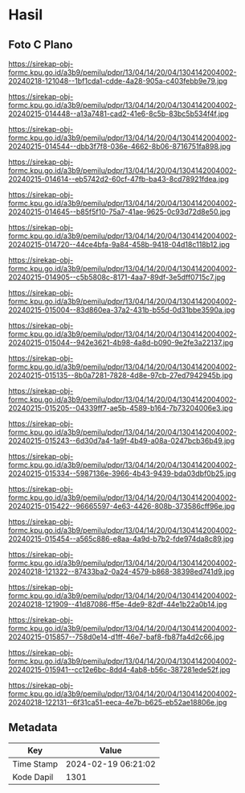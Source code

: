 # Hasil

## Foto C Plano

https://sirekap-obj-formc.kpu.go.id/a3b9/pemilu/pdpr/13/04/14/20/04/1304142004002-20240218-121048--1bf1cda1-cdde-4a28-905a-c403febb9e79.jpg

https://sirekap-obj-formc.kpu.go.id/a3b9/pemilu/pdpr/13/04/14/20/04/1304142004002-20240215-014448--a13a7481-cad2-41e6-8c5b-83bc5b534f4f.jpg

https://sirekap-obj-formc.kpu.go.id/a3b9/pemilu/pdpr/13/04/14/20/04/1304142004002-20240215-014544--dbb3f7f8-036e-4662-8b06-8716751fa898.jpg

https://sirekap-obj-formc.kpu.go.id/a3b9/pemilu/pdpr/13/04/14/20/04/1304142004002-20240215-014614--eb5742d2-60cf-47fb-ba43-8cd78921fdea.jpg

https://sirekap-obj-formc.kpu.go.id/a3b9/pemilu/pdpr/13/04/14/20/04/1304142004002-20240215-014645--b85f5f10-75a7-41ae-9625-0c93d72d8e50.jpg

https://sirekap-obj-formc.kpu.go.id/a3b9/pemilu/pdpr/13/04/14/20/04/1304142004002-20240215-014720--44ce4bfa-9a84-458b-9418-04d18c118b12.jpg

https://sirekap-obj-formc.kpu.go.id/a3b9/pemilu/pdpr/13/04/14/20/04/1304142004002-20240215-014905--c5b5808c-8171-4aa7-89df-3e5dff0715c7.jpg

https://sirekap-obj-formc.kpu.go.id/a3b9/pemilu/pdpr/13/04/14/20/04/1304142004002-20240215-015004--83d860ea-37a2-431b-b55d-0d31bbe3590a.jpg

https://sirekap-obj-formc.kpu.go.id/a3b9/pemilu/pdpr/13/04/14/20/04/1304142004002-20240215-015044--942e3621-4b98-4a8d-b090-9e2fe3a22137.jpg

https://sirekap-obj-formc.kpu.go.id/a3b9/pemilu/pdpr/13/04/14/20/04/1304142004002-20240215-015135--8b0a7281-7828-4d8e-97cb-27ed7942945b.jpg

https://sirekap-obj-formc.kpu.go.id/a3b9/pemilu/pdpr/13/04/14/20/04/1304142004002-20240215-015205--04339ff7-ae5b-4589-b164-7b73204006e3.jpg

https://sirekap-obj-formc.kpu.go.id/a3b9/pemilu/pdpr/13/04/14/20/04/1304142004002-20240215-015243--6d30d7a4-1a9f-4b49-a08a-0247bcb36b49.jpg

https://sirekap-obj-formc.kpu.go.id/a3b9/pemilu/pdpr/13/04/14/20/04/1304142004002-20240215-015334--5987136e-3966-4b43-9439-bda03dbf0b25.jpg

https://sirekap-obj-formc.kpu.go.id/a3b9/pemilu/pdpr/13/04/14/20/04/1304142004002-20240215-015422--96665597-4e63-4426-808b-373586cff96e.jpg

https://sirekap-obj-formc.kpu.go.id/a3b9/pemilu/pdpr/13/04/14/20/04/1304142004002-20240215-015454--a565c886-e8aa-4a9d-b7b2-fde974da8c89.jpg

https://sirekap-obj-formc.kpu.go.id/a3b9/pemilu/pdpr/13/04/14/20/04/1304142004002-20240218-121322--87433ba2-0a24-4579-b868-38398ed741d9.jpg

https://sirekap-obj-formc.kpu.go.id/a3b9/pemilu/pdpr/13/04/14/20/04/1304142004002-20240218-121909--41d87086-ff5e-4de9-82df-44e1b22a0b14.jpg

https://sirekap-obj-formc.kpu.go.id/a3b9/pemilu/pdpr/13/04/14/20/04/1304142004002-20240215-015857--758d0e14-d1ff-46e7-baf8-fb87fa4d2c66.jpg

https://sirekap-obj-formc.kpu.go.id/a3b9/pemilu/pdpr/13/04/14/20/04/1304142004002-20240215-015941--cc12e6bc-8dd4-4ab8-b56c-387281ede52f.jpg

https://sirekap-obj-formc.kpu.go.id/a3b9/pemilu/pdpr/13/04/14/20/04/1304142004002-20240218-122131--6f31ca51-eeca-4e7b-b625-eb52ae18806e.jpg


## Metadata

| Key        | Value               |
| ---------- | ------------------- |
| Time Stamp | 2024-02-19 06:21:02 |
| Kode Dapil | 1301                |



